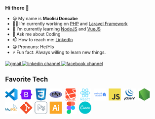 ### Hi there 👋
* 😀 My name is **Mxolisi Doncabe**
* 👨‍💻 I’m currently working on [PHP](https://www.php.net/) and [Laravel Framework](https://laravel.com/)
* 🌱 I’m currently learning [NodeJS](https://nodejs.org/en/) and [VueJS](https://vuejs.org/)
* 💬 Ask me about Coding
* 📫 How to reach me: [LinkedIn](https://www.linkedin.com/in/mxolisi-doncabe-86b298191/)
* 😀 Pronouns: He/His
* ⚡ Fun fact: Always willing to learn new things.

<p>
  <a href="mxolisi.itsolutions@gmail.com">
    <img alt="gmail" title="Linkedin" src="https://custom-icon-badges.demolab.com/badge/mxolisi.itsolutions@gmail.com-read.svg?logo=gmail"/>
  </a>
  <a href="https://www.linkedin.com/in/mxolisi-doncabe-86b298191/">
    <img alt="linkedin channel" title="Linkedin" src="https://custom-icon-badges.demolab.com/badge/mxolisi-doncabe-blue.svg?logo=linkedin"/>
  </a>
  <a href="https://www.facebook.com/mxolisi.doncabe/">
    <img alt="facebook channel" title="Facebook" src="https://custom-icon-badges.demolab.com/badge/@mxolisi.doncabe-blue.svg?logo=facebook"/>
  </a>
</p>

## Favorite Tech
<div>
   <img src="https://github.com/devicons/devicon/blob/master/icons/vscode/vscode-original.svg" title="PHP" alt="sf" width="40" height="40"/>&nbsp;
  <img src="https://github.com/devicons/devicon/blob/master/icons/bootstrap/bootstrap-original.svg" title="PHP" alt="sf" width="40" height="40"/>&nbsp;
  <img src="https://github.com/devicons/devicon/blob/master/icons/css3/css3-original.svg" title="PHP" alt="sf" width="40" height="40"/>&nbsp;
  <img src="https://github.com/devicons/devicon/blob/master/icons/php/php-original.svg" title="PHP" alt="sf" width="40" height="40"/>&nbsp;
  <img src="https://github.com/devicons/devicon/blob/master/icons/laravel/laravel-plain-wordmark.svg" title="React" alt="React" width="40" height="40"/>&nbsp;
  <img src="https://github.com/devicons/devicon/blob/master/icons/react/react-original-wordmark.svg" title="React" alt="React" width="40" height="40"/>&nbsp;
  <img src="https://github.com/devicons/devicon/blob/master/icons/androidstudio/androidstudio-plain-wordmark.svg" title="React" alt="React" width="40" height="40"/>&nbsp;
  <img src="https://github.com/devicons/devicon/blob/master/icons/javascript/javascript-original.svg" title="PHP" alt="sf" width="40" height="40"/>&nbsp;
  <img src="https://github.com/devicons/devicon/blob/master/icons/jquery/jquery-original-wordmark.svg" title="PHP" alt="sf" width="40" height="40"/>&nbsp;
  <img src="https://github.com/devicons/devicon/blob/master/icons/nodejs/nodejs-original.svg" title="JQuery" alt="JQuery" width="40" height="40"/>&nbsp;
  <img src="https://github.com/devicons/devicon/blob/master/icons/mysql/mysql-original-wordmark.svg" title="R" alt="R" width="40" height="40"/>&nbsp;
  <img src="https://github.com/devicons/devicon/blob/master/icons/git/git-original.svg" title="R" alt="R" width="40" height="40"/>&nbsp;
  <img src="https://github.com/devicons/devicon/blob/master/icons/photoshop/photoshop-line.svg" title="Photoshop" alt="Py" width="40" height="40"/>&nbsp;
  <img src="https://github.com/devicons/devicon/blob/master/icons/illustrator/illustrator-plain.svg" title="Photoshop" alt="Py" width="40" height="40"/>&nbsp;
  <img src="https://github.com/devicons/devicon/blob/master/icons/figma/figma-original.svg" title="Photoshop" alt="Py" width="40" height="40"/>&nbsp;
  <img src="https://github.com/devicons/devicon/blob/master/icons/canva/canva-original.svg" title="Photoshop" alt="Py" width="40" height="40"/>&nbsp;
  <div>
